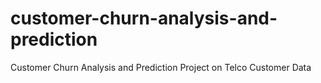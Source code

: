 # customer-churn-analysis-and-prediction
Customer Churn Analysis and Prediction Project on Telco Customer Data
